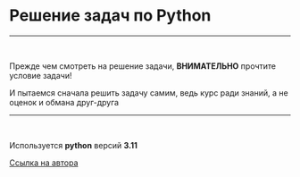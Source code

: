 <h1>Решение задач по Python</h1>
<hr>
<br>
<p>Прежде чем смотреть на решение задачи, <b>ВНИМАТЕЛЬНО</b> прочтите условие задачи!</p>
<p>И пытаемся сначала решить задачу самим, ведь курс ради знаний, а не оценок и обмана друг-друга</p>
<hr>
<br>
<p>Используется <b>python</b> версий <b>3.11</b></p>
<a href="https://github.com/tebirenn">Ссылка на автора</a>